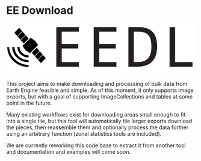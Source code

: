 # EE Download

![EEDL Logo](docs/source/_static/logo/logo_black.png)

This project aims to make downloading and processing of bulk data from Earth Engine feasible and simple. As of this
moment, it only supports image exports, but with a goal of supporting ImageCollections and tables at some point in the
future.

Many existing workflows exist for downloading areas small enough to fit into a single tile, but this tool
will automatically tile larger exports download the pieces, then reassemble them and optionally process the data
further using an arbitrary function (zonal statistics tools are included).

We are currently reworking this code base to extract it from another tool and documentation and examples will come soon.